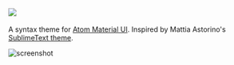 ![](http://i.imgur.com/f58FC9u.png)
---

A syntax theme for [Atom Material UI](https://github.com/silvestreh/atom-material-ui). Inspired by Mattia Astorino's [SublimeText theme](https://github.com/equinusocio/material-theme).

![screenshot](http://i.imgur.com/BaBvwqh.png)
